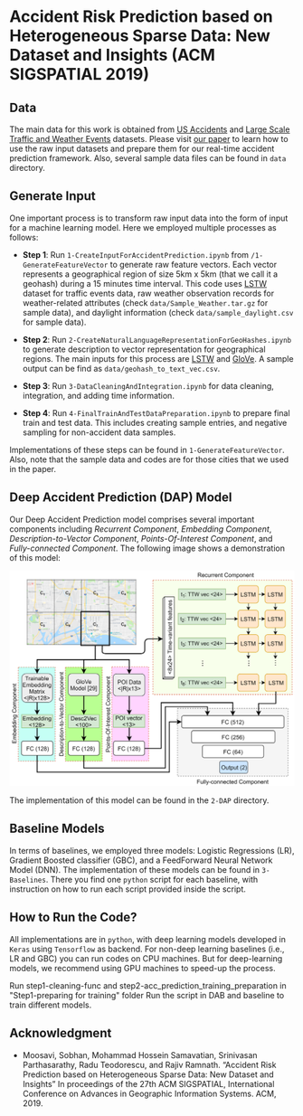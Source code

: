 # Accident Risk Prediction based on Heterogeneous Sparse Data: New Dataset and Insights (ACM SIGSPATIAL 2019)

## Data
The main data for this work is obtained from [US Accidents](https://smoosavi.org/datasets/us_accidents) and [Large Scale Traffic and Weather Events](https://smoosavi.org/datasets/lstw) datasets. Please visit [our paper](https://arxiv.org/pdf/1909.09638.pdf) to learn how to use the raw input datasets and prepare them for our real-time accident prediction framework. Also, several sample data files can be found in ```data``` directory. 

## Generate Input
One important process is to transform raw input data into the form of input for a machine learning model. Here we employed multiple processes as follows:

* __Step 1__: Run `1-CreateInputForAccidentPrediction.ipynb` from `/1-GenerateFeatureVector` to generate raw feature vectors. Each vector represents a geographical region of size 5km x 5km (that we call it a geohash) during a 15 minutes time interval. This code uses [LSTW](https://smoosavi.org/datasets/lstw) dataset for traffic events data, raw weather observation records for weather-related attributes (check `data/Sample_Weather.tar.gz` for sample data), and daylight information (check `data/sample_daylight.csv` for sample data). 

* __Step 2__: Run `2-CreateNaturalLanguageRepresentationForGeoHashes.ipynb` to generate description to vector representation for geographical regions. The main inputs for this process are [LSTW](https://smoosavi.org/datasets/lstw) and [GloVe](https://nlp.stanford.edu/projects/glove/). A sample output can be find as `data/geohash_to_text_vec.csv`. 

* __Step 3__: Run `3-DataCleaningAndIntegration.ipynb` for data cleaning, integration, and adding time information. 

* __Step 4__: Run `4-FinalTrainAndTestDataPreparation.ipynb` to prepare final train and test data. This includes creating sample entries, and negative sampling for non-accident data samples. 

Implementations of these steps can be found in `1-GenerateFeatureVector`. Also, note that the sample data and codes are for those cities that we used in the paper. 

## Deep Accident Prediction (DAP) Model
Our Deep Accident Prediction model comprises several important components including _Recurrent Component_, _Embedding Component_, _Description-to-Vector Component_, _Points-Of-Interest Component_, and _Fully-connected Component_. The following image shows a demonstration of this model: <center><img src="/files/dap.png" width="600"></center>

The implementation of this model can be found in the `2-DAP` directory. 

## Baseline Models
In terms of baselines, we employed three models: Logistic Regressions (LR), Gradient Boosted classifier (GBC), and a FeedForward Neural Network Model (DNN). The implementation of these models can be found in `3-Baselines`. There you find one `python` script for each baseline, with instruction on how to run each script provided inside the script. 

## How to Run the Code? 
All implementations are in `python`, with deep learning models developed in `Keras` using `Tensorflow` as backend. For non-deep learning baselines (i.e., LR and GBC) you can run codes on CPU machines. But for deep-learning models, we recommend using GPU machines to speed-up the process. 

Run step1-cleaning-func and step2-acc_prediction_training_preparation in "Step1-preparing for training" folder
Run the script in DAB and baseline to train different models. 

## Acknowledgment 
* Moosavi, Sobhan, Mohammad Hossein Samavatian, Srinivasan Parthasarathy, Radu Teodorescu, and Rajiv Ramnath. “Accident Risk Prediction based on Heterogeneous Sparse Data: New Dataset and Insights” In proceedings of the 27th ACM SIGSPATIAL, International Conference on Advances in Geographic Information Systems. ACM, 2019. 


